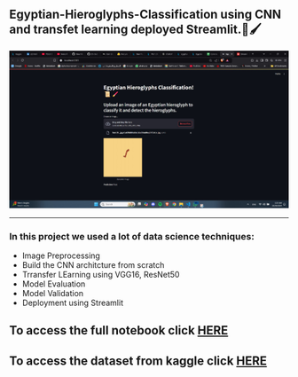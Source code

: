 ## Egyptian-Hieroglyphs-Classification using CNN and transfet learning deployed Streamlit.📜🖌️

![Dashboard](https://github.com/sahermuhamed1/Egyptian-Hieroglyphs-Classification/blob/main/Application.jpg)
***

### In this project we used a lot of data science techniques:
- Image Preprocessing
- Build the CNN architcture from scratch
- Trransfer LEarning using VGG16, ResNet50
- Model Evaluation 
- Model Validation
- Deployment using Streamlit 

## To access the full notebook click [HERE](https://www.kaggle.com/code/nextmillionaire/egyptian-hieroglyphs-classification-using-cnn/output?select=ResNet_MODEL.h5)

## To access the dataset from kaggle click [HERE](https://chatgpt.com/c/672006fe-44c4-8000-9eae-1183f4c10c52)


